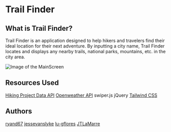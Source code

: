 # Trail Finder

## What is Trail Finder?
Trail Finder is an application designed to help hikers and travelers find their ideal location for their next adventure. By inputting a city name, Trail Finder locates and displays any nearby trails, national parks, mountains, etc. in the city area. 


![Image of the MainScreen](screenshot)


## Resources Used
[Hiking Project Data API](https://www.hikingproject.com/data)
[Openweather API](https://openweathermap.org/current)
swiper.js
jQuery
[Tailwind CSS](https://tailwindcss.com/)

## Authors
[ryand67](https://github.com/ryand67)
[jessevanslyke](https://github.com/jessevanslyke)
[lu-gflores](https://github.com/lu-gflores)
[JTLaMarre](https://github.com/JTLaMarre)
